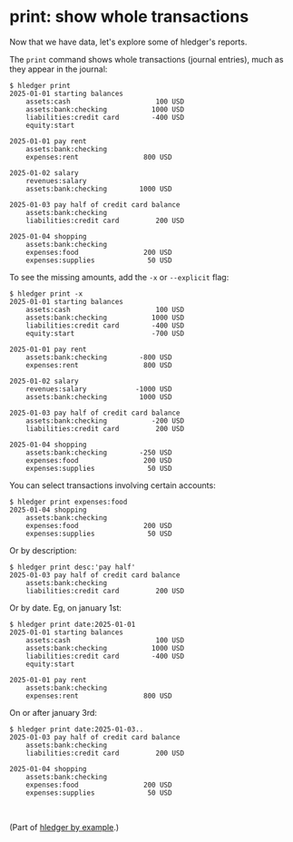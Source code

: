 # print: show whole transactions

Now that we have data, let's explore some of hledger's reports.

The `print` command shows whole transactions (journal entries), much as they appear in the journal:
```
$ hledger print
2025-01-01 starting balances
    assets:cash                     100 USD
    assets:bank:checking           1000 USD
    liabilities:credit card        -400 USD
    equity:start

2025-01-01 pay rent
    assets:bank:checking
    expenses:rent                800 USD

2025-01-02 salary
    revenues:salary
    assets:bank:checking        1000 USD

2025-01-03 pay half of credit card balance
    assets:bank:checking
    liabilities:credit card         200 USD

2025-01-04 shopping
    assets:bank:checking
    expenses:food                200 USD
    expenses:supplies             50 USD

```

To see the missing amounts, add the `-x` or `--explicit` flag:
```
$ hledger print -x
2025-01-01 starting balances
    assets:cash                     100 USD
    assets:bank:checking           1000 USD
    liabilities:credit card        -400 USD
    equity:start                   -700 USD

2025-01-01 pay rent
    assets:bank:checking        -800 USD
    expenses:rent                800 USD

2025-01-02 salary
    revenues:salary            -1000 USD
    assets:bank:checking        1000 USD

2025-01-03 pay half of credit card balance
    assets:bank:checking           -200 USD
    liabilities:credit card         200 USD

2025-01-04 shopping
    assets:bank:checking        -250 USD
    expenses:food                200 USD
    expenses:supplies             50 USD

```

You can select transactions involving certain accounts:
```
$ hledger print expenses:food
2025-01-04 shopping
    assets:bank:checking
    expenses:food                200 USD
    expenses:supplies             50 USD

```

Or by description:
```
$ hledger print desc:'pay half'
2025-01-03 pay half of credit card balance
    assets:bank:checking
    liabilities:credit card         200 USD

 ```

Or by date. Eg, on january 1st:
```
$ hledger print date:2025-01-01
2025-01-01 starting balances
    assets:cash                     100 USD
    assets:bank:checking           1000 USD
    liabilities:credit card        -400 USD
    equity:start

2025-01-01 pay rent
    assets:bank:checking
    expenses:rent                800 USD

```

On or after january 3rd:
```
$ hledger print date:2025-01-03..
2025-01-03 pay half of credit card balance
    assets:bank:checking
    liabilities:credit card         200 USD

2025-01-04 shopping
    assets:bank:checking
    expenses:food                200 USD
    expenses:supplies             50 USD

```

<br>

(Part of [hledger by example](hledger-by-example.md).)
